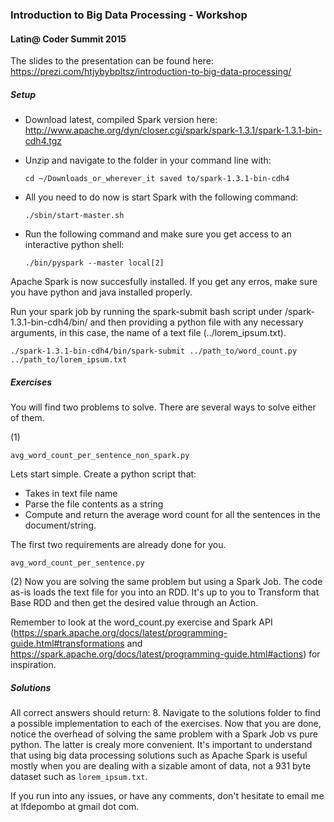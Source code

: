 ### Introduction to Big Data Processing - Workshop
#### Latin@ Coder Summit 2015

The slides to the presentation can be found here: https://prezi.com/htjybybpltsz/introduction-to-big-data-processing/

##### Setup

- Download latest, compiled Spark version here: http://www.apache.org/dyn/closer.cgi/spark/spark-1.3.1/spark-1.3.1-bin-cdh4.tgz
- Unzip and navigate to the folder in your command line with:

	```
	cd ~/Downloads_or_wherever_it saved to/spark-1.3.1-bin-cdh4
	```

- All you need to do now is start Spark with the following command:

	```
	./sbin/start-master.sh
	``` 
- Run the following command and make sure you get access to an interactive python shell:

	```
	./bin/pyspark --master local[2]
	```

Apache Spark is now succesfully installed. If you get any erros, make sure you have python and java installed properly. 

Run your spark job by running the spark-submit bash script under /spark-1.3.1-bin-cdh4/bin/ and then providing a python file with any necessary arguments, in this case, the name of a text file (../lorem_ipsum.txt).

``` 
./spark-1.3.1-bin-cdh4/bin/spark-submit ../path_to/word_count.py ../path_to/lorem_ipsum.txt
```

##### Exercises

You will find two problems to solve. There are several ways to solve either of them.

(1) 
```
avg_word_count_per_sentence_non_spark.py
```
Lets start simple. Create a python script that:
- Takes in text file name
- Parse the file contents as a string 
- Compute and return the average word count for all the sentences in the document/string.

The first two requirements are already done for you.  

```
avg_word_count_per_sentence.py
```

(2)
Now you are solving the same problem but using a Spark Job. The code as-is loads the text file for you into an RDD. It's up to you to Transform that Base RDD and then get the desired value through an Action.

Remember to look at the word_count.py exercise and Spark API (https://spark.apache.org/docs/latest/programming-guide.html#transformations and https://spark.apache.org/docs/latest/programming-guide.html#actions) for inspiration.

##### Solutions

All correct answers should return: 8. Navigate to the solutions folder to find a possible implementation to each of the exercises. Now that you are done, notice the overhead of solving the same problem with a Spark Job vs pure python. The latter is crealy more convenient. It's important to understand that using big data processing solutions such as Apache Spark is useful mostly when you are dealing with a sizable amont of data, not a 931 byte dataset such as ```lorem_ipsum.txt```.

If you run into any issues, or have any comments, don't hesitate to email me at lfdepombo at gmail dot com.
